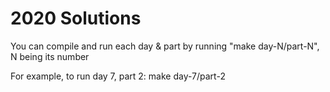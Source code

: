 # 2020 Solutions

You can compile and run each day & part by running "make day-N/part-N", N being its number

For example, to run day 7, part 2: make day-7/part-2
